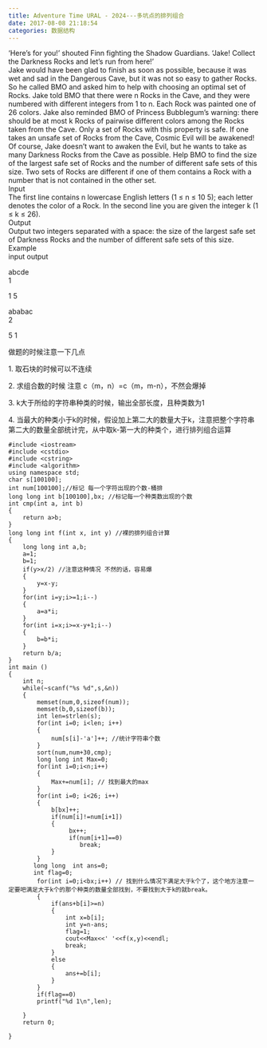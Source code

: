```yaml
---
title: Adventure Time URAL - 2024---多坑点的排列组合
date: 2017-08-08 21:18:54
categories: 数据结构
---
```

  
‘Here’s for you!’ shouted Finn fighting the Shadow Guardians. ‘Jake! Collect
the Darkness Rocks and let’s run from here!’  
Jake would have been glad to finish as soon as possible, because it was w<!-- more -->et
and sad in the Dangerous Cave, but it was not so easy to gather Rocks. So he
called BMO and asked him to help with choosing an optimal set of Rocks. Jake
told BMO that there were n Rocks in the Cave, and they were numbered with
different integers from 1 to n. Each Rock was painted one of 26 colors. Jake
also reminded BMO of Princess Bubblegum’s warning: there should be at most k
Rocks of pairwise different colors among the Rocks taken from the Cave. Only a
set of Rocks with this property is safe. If one takes an unsafe set of Rocks
from the Cave, Cosmic Evil will be awakened! Of course, Jake doesn’t want to
awaken the Evil, but he wants to take as many Darkness Rocks from the Cave as
possible. Help BMO to find the size of the largest safe set of Rocks and the
number of different safe sets of this size. Two sets of Rocks are different if
one of them contains a Rock with a number that is not contained in the other
set.  
Input  
The first line contains n lowercase English letters (1 ≤ n ≤ 10 5); each
letter denotes the color of a Rock. In the second line you are given the
integer k (1 ≤ k ≤ 26).  
Output  
Output two integers separated with a space: the size of the largest safe set
of Darkness Rocks and the number of different safe sets of this size.  
Example  
input output  
  
abcde  
1  
  
  
  
1 5  
  
ababac  
2  
  
  
  

5 1

做题的时候注意一下几点

1\. 取石块的时候可以不连续

2\. 求组合数的时候 注意 c（m，n）=c（m，m-n），不然会爆掉

3\. k大于所给的字符串种类的时候，输出全部长度，且种类数为1

4\. 当最大的种类小于k的时候，假设加上第二大的数量大于k，注意把整个字符串第二大的数量全部统计完，从中取k-第一大的种类个，进行排列组合运算

    
    
    #include <iostream>
    #include <cstdio>
    #include <cstring>
    #include <algorithm>
    using namespace std;
    char s[100100];
    int num[100100];//标记 每一个字符出现的个数-桶排
    long long int b[100100],bx; //标记每一个种类数出现的个数
    int cmp(int a, int b)
    {
        return a>b;
    }
    long long int f(int x, int y) //裸的排列组合计算
    {
        long long int a,b;
        a=1;
        b=1;
        if(y>x/2) //注意这种情况 不然的话，容易爆
        {
            y=x-y;
        }
        for(int i=y;i>=1;i--)
        {
            a=a*i;
        }
        for(int i=x;i>=x-y+1;i--)
        {
            b=b*i;
        }
        return b/a;
    }
    int main ()
    {
        int n;
        while(~scanf("%s %d",s,&n))
        {
            memset(num,0,sizeof(num));
            memset(b,0,sizeof(b));
            int len=strlen(s);
            for(int i=0; i<len; i++)
            {
                num[s[i]-'a']++; //统计字符串个数
            }
            sort(num,num+30,cmp);
            long long int Max=0;
            for(int i=0;i<n;i++)
            {
                Max+=num[i]; // 找到最大的max
            }
            for(int i=0; i<26; i++)
            {
                b[bx]++; 
                if(num[i]!=num[i+1])
                {
                     bx++;
                     if(num[i+1]==0)
                        break;
                }
            }
           long long  int ans=0;
           int flag=0;
            for(int i=0;i<bx;i++) // 找到什么情况下满足大于k个了，这个地方注意一定要吧满足大于k个的那个种类的数量全部找到，不要找到大于k的就break。
            {
                if(ans+b[i]>=n)
                {
                    int x=b[i];
                    int y=n-ans;
                    flag=1;
                    cout<<Max<<' '<<f(x,y)<<endl;
                    break;
                }
                else
                {
                    ans+=b[i];
                }
            }
            if(flag==0)
            printf("%d 1\n",len);
    
        }
        return 0;
    
    }
    

  
  

  

  

